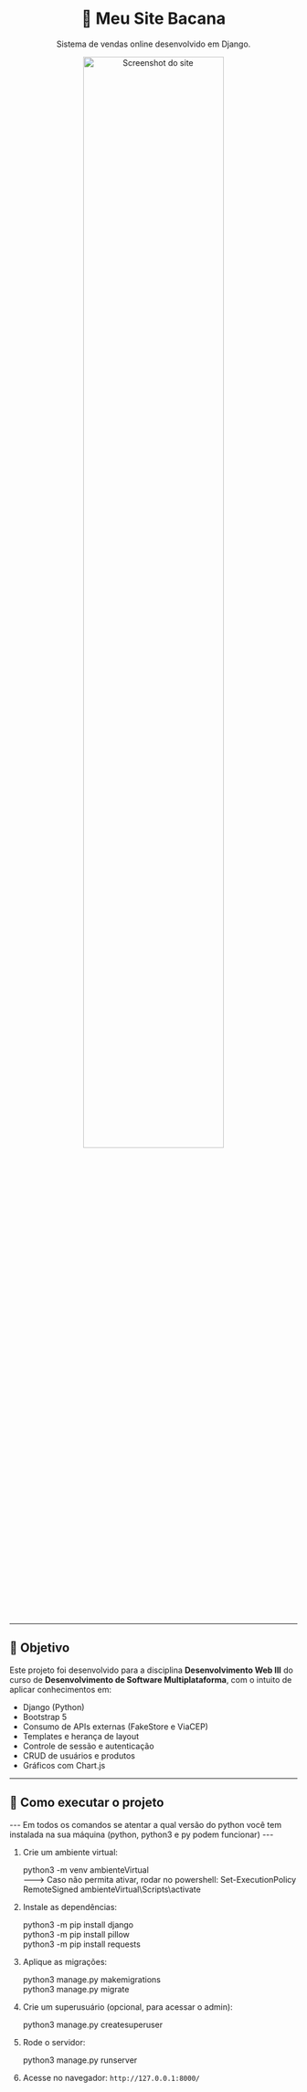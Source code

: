 <h1 align="center">🛒 Meu Site Bacana</h1>
<p align="center">
  Sistema de vendas online desenvolvido em Django.
</p>

<p align="center">
  <img src="https://i.imgur.com/Be9FqyQ.png" alt="Screenshot do site" width="70%">
</p>

---

## 🧠 Objetivo

Este projeto foi desenvolvido para a disciplina **Desenvolvimento Web III** do curso de **Desenvolvimento de Software Multiplataforma**, com o intuito de aplicar conhecimentos em:

- Django (Python)
- Bootstrap 5
- Consumo de APIs externas (FakeStore e ViaCEP)
- Templates e herança de layout
- Controle de sessão e autenticação
- CRUD de usuários e produtos
- Gráficos com Chart.js

---

## 🚀 Como executar o projeto

--- Em todos os comandos se atentar a qual versão do python você tem instalada na sua máquina (python, python3 e py podem funcionar) ---

1. Crie um ambiente virtual:

   python3 -m venv ambienteVirtual<br>
   ---> Caso não permita ativar, rodar no powershell: Set-ExecutionPolicy RemoteSigned
   ambienteVirtual\Scripts\activate

2. Instale as dependências:
 
   python3 -m pip install django<br>
   python3 -m pip install pillow<br> 
   python3 -m pip install requests

3. Aplique as migrações:
  
   python3 manage.py makemigrations<br>
   python3 manage.py migrate
 

4. Crie um superusuário (opcional, para acessar o admin):
   
   python3 manage.py createsuperuser
   

5. Rode o servidor:
   
   python3 manage.py runserver
   

6. Acesse no navegador: `http://127.0.0.1:8000/`
